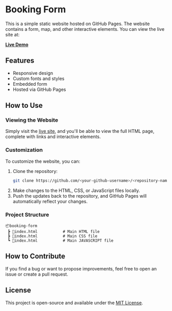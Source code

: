 # Booking Form

This is a simple static website hosted on GitHub Pages. The website contains a form, map, and other interactive elements. You can view the live site at:

**[Live Demo](https://zaid-dildar.github.io/booking-form/)**

## Features

- Responsive design
- Custom fonts and styles
- Embedded form
- Hosted via GitHub Pages

## How to Use

### Viewing the Website

Simply visit the [live site](https://zaid-dildar.github.io/booking-form/), and you'll be able to view the full HTML page, complete with links and interactive elements.

### Customization

To customize the website, you can:
1. Clone the repository:
   ```bash
   git clone https://github.com/<your-github-username>/<repository-name>.git
2. Make changes to the HTML, CSS, or JavaScript files locally.
3. Push the updates back to the repository, and GitHub Pages will automatically reflect your changes.

### Project Structure

```
📦booking-form
 ┣ 📜index.html           # Main HTML file
 ┣ 📜index.html           # Main CSS file
 ┗ 📜index.html           # Main JAVASCRIPT file
```
## How to Contribute

If you find a bug or want to propose improvements, feel free to open an issue or create a pull request.

## License

This project is open-source and available under the [MIT License](LICENSE).
